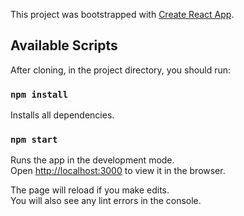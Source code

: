 This project was bootstrapped with [Create React App](https://github.com/facebook/create-react-app).

## Available Scripts

After cloning, in the project directory, you should run:

### `npm install`

Installs all dependencies.

### `npm start`

Runs the app in the development mode.<br>
Open [http://localhost:3000](http://localhost:3000) to view it in the browser.

The page will reload if you make edits.<br>
You will also see any lint errors in the console.
